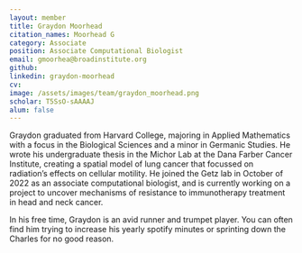 ```yaml
---
layout: member
title: Graydon Moorhead
citation_names: Moorhead G
category: Associate
position: Associate Computational Biologist
email: gmoorhea@broadinstitute.org
github: 
linkedin: graydon-moorhead
cv: 
image: /assets/images/team/graydon_moorhead.png
scholar: T5SsO-sAAAAJ
alum: false
---
```


Graydon graduated from Harvard College, majoring in Applied Mathematics with a focus in the Biological Sciences and a minor in Germanic Studies. He wrote his undergraduate thesis in the Michor Lab at the Dana Farber Cancer Institute, creating a spatial model of lung cancer that focussed on radiation’s effects on cellular motility. He joined the Getz lab in October of 2022 as an associate computational biologist, and is currently working on a project to uncover mechanisms of resistance to immunotherapy treatment in head and neck cancer.

In his free time, Graydon is an avid runner and trumpet player. You can often find him trying to increase his yearly spotify minutes or sprinting down the Charles for no good reason.


